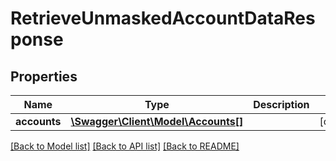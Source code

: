 # RetrieveUnmaskedAccountDataResponse

## Properties
Name | Type | Description | Notes
------------ | ------------- | ------------- | -------------
**accounts** | [**\Swagger\Client\Model\Accounts[]**](Accounts.md) |  | [optional] 

[[Back to Model list]](../../README.md#documentation-for-models) [[Back to API list]](../../README.md#documentation-for-api-endpoints) [[Back to README]](../../README.md)

